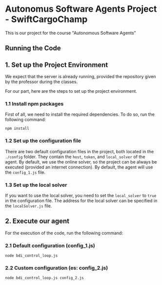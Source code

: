 
# Autonomus Software Agents Project - SwiftCargoChamp

This is our project for the course "Autonomous Software Agents"

## Running the Code

## 1. Set up the Project Environment
We expect that the server is already running, provided the repository given by the professor during the classes.

For our part, here are the steps to set up the project environment.


### 1.1 Install npm packages
First of all, we need to install the required dependencies. To do so, run the following command:

```npm install```


### 1.2 Set up the configuration file
There are two default configuration files in the project, both located in the `./config` folder.
They contain the `host`, `token`, and `local_solver` of the agent. By default, we use the online solver, so the project can be always be executed (provided an internet connection). 
By default, the agent will use the `config_1.js` file.


### 1.3 Set up the local solver
If you want to use the local solver, you need to set the `local_solver` to `true` in the configuration file.
The address for the local solver can be specified in the `localSolver.js` file.


## 2. Execute our agent
For the execution of the code, run the following command:


### 2.1 Default configuration (config_1.js)
```node bdi_control_loop.js``` 


### 2.2 Custom configuration (es: config_2.js)
```node bdi_control_loop.js config_2.js``` 

